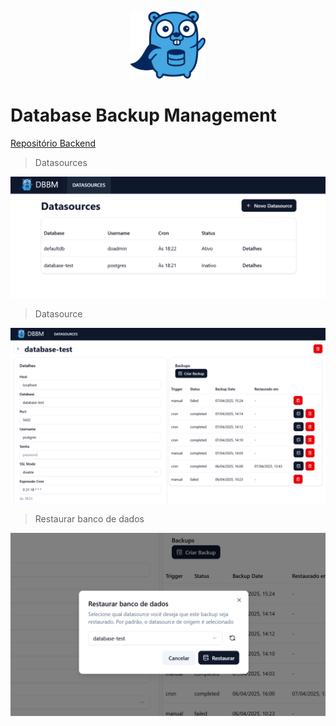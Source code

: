 <p align="center" dir="auto">
  <img src="./public/logo.png" width="120" alt="DBBM Logo" style="max-width: 100%;">
</p>

# Database Backup Management

[Repositório Backend](https://github.com/bvaledev/database-backup-management-be)

> Datasources
<img src="./images/list.png" alt="DBBM Logo" style="max-width: 100%;">

> Datasource
<img src="./images/datasource.png" alt="DBBM Logo" style="max-width: 100%;">

> Restaurar banco de dados
<img src="./images/restore.png" alt="DBBM Logo" style="max-width: 100%;">